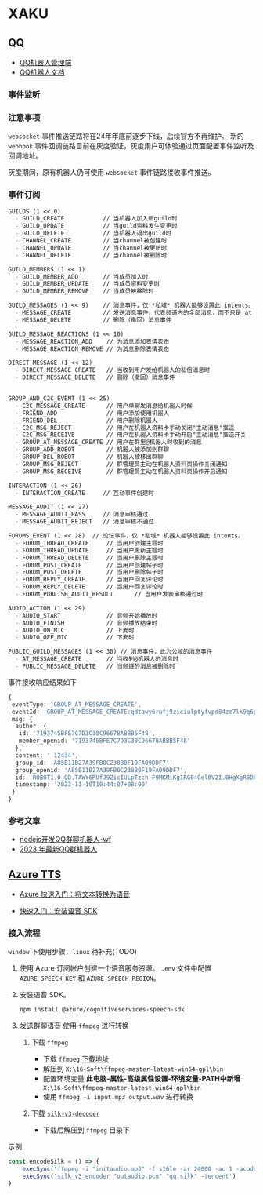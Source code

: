# XAKU

## QQ

- [QQ机器人管理端](https://q.qq.com/qqbot/#/developer/publish-config/function-config)
- [QQ机器人文档](https://bot.q.qq.com/wiki/)

### 事件监听

### 注意事项

`websocket` 事件推送链路将在24年年底前逐步下线，后续官方不再维护。
新的 `webhook` 事件回调链路目前在灰度验证，灰度用户可体验通过页面配置事件监听及回调地址。

灰度期间，原有机器人仍可使用 `websocket` 事件链路接收事件推送。

### 事件订阅

```md
GUILDS (1 << 0)
  - GUILD_CREATE           // 当机器人加入新guild时
  - GUILD_UPDATE           // 当guild资料发生变更时
  - GUILD_DELETE           // 当机器人退出guild时
  - CHANNEL_CREATE         // 当channel被创建时
  - CHANNEL_UPDATE         // 当channel被更新时
  - CHANNEL_DELETE         // 当channel被删除时

GUILD_MEMBERS (1 << 1)
  - GUILD_MEMBER_ADD       // 当成员加入时
  - GUILD_MEMBER_UPDATE    // 当成员资料变更时
  - GUILD_MEMBER_REMOVE    // 当成员被移除时

GUILD_MESSAGES (1 << 9)    // 消息事件，仅 *私域* 机器人能够设置此 intents。
  - MESSAGE_CREATE         // 发送消息事件，代表频道内的全部消息，而不只是 at 机器人的消息。内容与 AT_MESSAGE_CREATE 相同
  - MESSAGE_DELETE         // 删除（撤回）消息事件

GUILD_MESSAGE_REACTIONS (1 << 10)
  - MESSAGE_REACTION_ADD    // 为消息添加表情表态
  - MESSAGE_REACTION_REMOVE // 为消息删除表情表态

DIRECT_MESSAGE (1 << 12)
  - DIRECT_MESSAGE_CREATE   // 当收到用户发给机器人的私信消息时
  - DIRECT_MESSAGE_DELETE   // 删除（撤回）消息事件


GROUP_AND_C2C_EVENT (1 << 25)
  - C2C_MESSAGE_CREATE      // 用户单聊发消息给机器人时候
  - FRIEND_ADD              // 用户添加使用机器人
  - FRIEND_DEL              // 用户删除机器人
  - C2C_MSG_REJECT          // 用户在机器人资料卡手动关闭"主动消息"推送
  - C2C_MSG_RECEIVE         // 用户在机器人资料卡手动开启"主动消息"推送开关
  - GROUP_AT_MESSAGE_CREATE // 用户在群里@机器人时收到的消息
  - GROUP_ADD_ROBOT         // 机器人被添加到群聊
  - GROUP_DEL_ROBOT         // 机器人被移出群聊
  - GROUP_MSG_REJECT        // 群管理员主动在机器人资料页操作关闭通知
  - GROUP_MSG_RECEIVE       // 群管理员主动在机器人资料页操作开启通知

INTERACTION (1 << 26)
  - INTERACTION_CREATE     // 互动事件创建时

MESSAGE_AUDIT (1 << 27)
  - MESSAGE_AUDIT_PASS     // 消息审核通过
  - MESSAGE_AUDIT_REJECT   // 消息审核不通过

FORUMS_EVENT (1 << 28)  // 论坛事件，仅 *私域* 机器人能够设置此 intents。
  - FORUM_THREAD_CREATE     // 当用户创建主题时
  - FORUM_THREAD_UPDATE     // 当用户更新主题时
  - FORUM_THREAD_DELETE     // 当用户删除主题时
  - FORUM_POST_CREATE       // 当用户创建帖子时
  - FORUM_POST_DELETE       // 当用户删除帖子时
  - FORUM_REPLY_CREATE      // 当用户回复评论时
  - FORUM_REPLY_DELETE      // 当用户回复评论时
  - FORUM_PUBLISH_AUDIT_RESULT      // 当用户发表审核通过时

AUDIO_ACTION (1 << 29)
  - AUDIO_START             // 音频开始播放时
  - AUDIO_FINISH            // 音频播放结束时
  - AUDIO_ON_MIC            // 上麦时
  - AUDIO_OFF_MIC           // 下麦时

PUBLIC_GUILD_MESSAGES (1 << 30) // 消息事件，此为公域的消息事件
  - AT_MESSAGE_CREATE       // 当收到@机器人的消息时
  - PUBLIC_MESSAGE_DELETE   // 当频道的消息被删除时
```

事件接收响应结果如下

```typescript
{
 eventType: 'GROUP_AT_MESSAGE_CREATE',
 eventId: 'GROUP_AT_MESSAGE_CREATE:qdtawy6rufj9ziciulptyfvpd84zm7lk9q6pumnyjuv957wseidnfe0ixfc6s',
 msg: {
  author: {
   id: '7193745BFE7C7D3C30C96678ABBB5F48',
   member_openid: '7193745BFE7C7D3C30C96678ABBB5F48'
  },
  content: ' 12434',
  group_id: 'A85B11B27A39FB0C238B0F19FA09DDF7',
  group_openid: 'A85B11B27A39FB0C238B0F19FA09DDF7',
  id: 'ROBOT1.0_QD.TAWY6RUfJ9ZicIULpTzch-F9MKMiKg1RG04Gel8V2I.0HgXgR0D8UfhgqMN2Jy0bzWi8-PDzwfCMemkroZw!!',
  timestamp: '2023-11-10T10:44:07+08:00'
 }
}
```

### 参考文章

- [nodejs开发QQ群聊机器人-wf](https://blog.csdn.net/weixin_53932236/article/details/140794468)
- [2023 年最新QQ群机器人](https://blog.csdn.net/qq_47452807/article/details/134317472)

## [Azure TTS](https://portal.azure.com/#home)

- [Azure 快速入门：将文本转换为语音](https://learn.microsoft.com/zh-cn/azure/ai-services/speech-service/get-started-text-to-speech?tabs=windows%2Cterminal&pivots=programming-language-javascript)

- [快速入门：安装语音 SDK](https://learn.microsoft.com/zh-cn/azure/ai-services/speech-service/quickstarts/setup-platform?tabs=windows%2Cubuntu%2Cdotnetcli%2Cdotnet%2Cjre%2Cmaven%2Cnodejs%2Cmac%2Cpypi&pivots=programming-language-javascript)

### 接入流程

  `window` 下使用步骤，`linux` 待补充(TODO)

1. 使用 Azure 订阅帐户创建一个语音服务资源。
  `.env` 文件中配置 `AZURE_SPEECH_KEY` 和 `AZURE_SPEECH_REGION`。

2. 安装语音 SDK。

    ```bash
    npm install @azure/cognitiveservices-speech-sdk
    ```

3. 发送群聊语音
  使用 `ffmpeg` 进行转换
      1. 下载 `ffmpeg`
            - 下载 `ffmpeg` [下载地址](https://github.com/BtbN/FFmpeg-Builds/releases)
            - 解压到 `X:\16-Soft\ffmpeg-master-latest-win64-gpl\bin`
            - 配置环境变量 **此电脑-属性-高级属性设置-环境变量-PATH中新增** `X:\16-Soft\ffmpeg-master-latest-win64-gpl\bin`
            - 使用 `ffmpeg -i input.mp3 output.wav` 进行转换

      2. 下载 [`silk-v3-decoder`](https://github.com/kn007/silk-v3-decoder/releases)

            - 下载后解压到 `ffmpeg` 目录下

示例

``` typescript
const encodeSilk = () => {
    execSync('ffmpeg -i "initaudio.mp3" -f s16le -ar 24000 -ac 1 -acodec pcm_s16le "outaudio.pcm"');
    execSync('silk_v3_encoder "outaudio.pcm" "qq.silk" -tencent')
}
```
